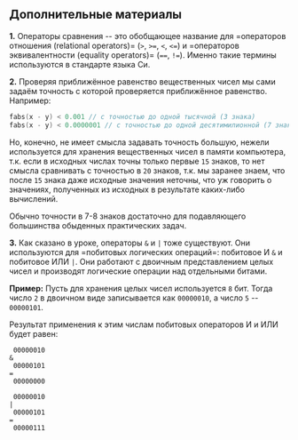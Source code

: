 ## Дополнительные материалы

**1.** Операторы сравнения -- это обобщающее название для =операторов отношения (relational operators)= (`>`, `>=`, `<`, `<=`) и =операторов эквивалентности (equality operators)= (`==`, `!=`). Именно такие термины используются в стандарте языка Си.


**2.** Проверяя приближённое равенство вещественных чисел мы сами задаём точность с которой проверяется приближённое равенство. Например:

```c
fabs(x - y) < 0.001 // с точностью до одной тысячной (3 знака)
fabs(x - y) < 0.0000001 // с точностью до одной десятимилионной (7 знаков) 
```

Но, конечно, не имеет смысла задавать точность большую, нежели используется для хранения вещественных чисел в памяти компьютера, т.к. если в исходных числах точны только первые `15` знаков, то нет смысла сравнивать с точностью в `20` знаков, т.к. мы заранее знаем, что после `15` знака даже исходные значения неточны, что уж говорить о значениях, полученных из исходных в результате каких-либо вычислений.

Обычно точности в 7-8 знаков достаточно для подавляющего большинства обыденных практических задач.

**3.** Как сказано в уроке, операторы `&` и `|` тоже существуют. Они используются для =побитовых логических операций=: побитовое И `&` и побитовое ИЛИ `|`. Они работают с двоичным представлением целых чисел и производят логические операции над отдельными битами. 

**Пример:** Пусть для хранения целых чисел используется `8` бит.  Тогда число `2` в двоичном виде записывается как `00000010`, а число `5` -- `00000101`. 

Результат применения к этим числам побитовых операторов И и ИЛИ будет равен:

```
 00000010
&
 00000101
=
 00000000

 00000010
|
 00000101
=
 00000111
```
